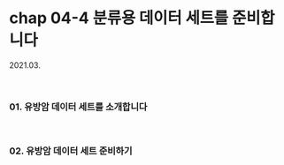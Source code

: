 # chap 04-4 분류용 데이터 세트를 준비합니다

2021.03.

<br>

### 01. 유방암 데이터 세트를 소개합니다



<br>

### 02. 유방암 데이터 세트 준비하기